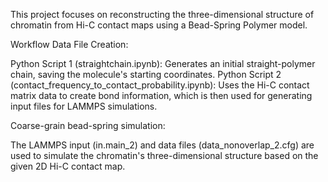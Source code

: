 This project focuses on reconstructing the three-dimensional structure of chromatin from Hi-C contact maps using a Bead-Spring Polymer model.

Workflow
Data File Creation:

Python Script 1 (straightchain.ipynb): Generates an initial straight-polymer chain, saving the molecule's starting coordinates.
Python Script 2 (contact_frequency_to_contact_probability.ipynb): Uses the Hi-C contact matrix data to create bond information, which is then used for generating input files for LAMMPS simulations.

Coarse-grain bead-spring simulation:

The LAMMPS input (in.main_2) and data files (data_nonoverlap_2.cfg) are used to simulate the chromatin's three-dimensional structure based on the given 2D Hi-C contact map.
